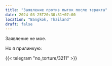 ```yaml
---
title: "Заявление против пыток после теракта"
date: 2024-03-25T20:30:31+07:00
location: "Bangkok, Thailand"
draft: false
---
```


Заявление не мое.

<!--more-->

Но я прилинкую:

{{< telegram "no_torture/3211" >}}
